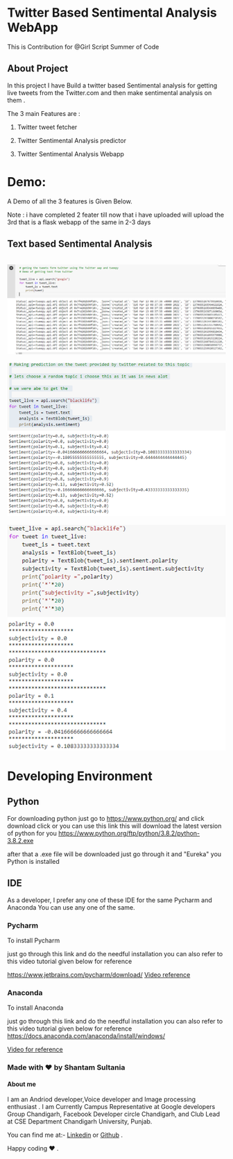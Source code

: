 # Twitter Based Sentimental Analysis WebApp

This is Contribution for @Girl Script Summer of Code

## About Project 

In this project I have Build a twitter based Sentimental analysis for getting live tweets from the Twitter.com and then make sentimental analysis on them .

The 3 main Features are :

1) Twitter tweet fetcher

2) Twitter Sentimental Analysis predictor 

3) Twitter Sentimental Analysis Webapp


# Demo:

A Demo of all the 3 features is Given Below.

Note : i have completed 2 feater till now that i have uploaded will upload the 3rd that is a flask webapp of the same in 2-3 days 

## Text based Sentimental Analysis


<br>
<img src="images//image1.png">
<br>

<br>
<img src="images//image2.png">
<br>

<br>
<img src="images//image3.png">
<br>



# Developing Environment 

## Python 

For downloading python just go to https://www.python.org/ and click download click or you can use this link this will download the latest version of python for you https://www.python.org/ftp/python/3.8.2/python-3.8.2.exe

after that a .exe file will be downloaded just go through it and "Eureka" you Python is installed


## IDE 

As a developer, I prefer any one of these IDE for the same Pycharm and Anaconda You can use any one of the same.

### Pycharm

To install Pycharm 

just go through this link and do the needful installation you can also refer to this video tutorial given below for reference 

https://www.jetbrains.com/pycharm/download/
[Video reference](https://www.youtube.com/watch?v=AUiM1UaRCPc) 

### Anaconda 

To install Anaconda

just go through this link and do the needful installation you can also refer to this video tutorial given below for reference 
https://docs.anaconda.com/anaconda/install/windows/

[Video for reference](https://www.youtube.com/watch?v=T3ff57rxTa8)



### Made with ❤️ by Shantam Sultania

#### About me

I am an Andriod developer,Voice developer  and Image processing enthusiast .
I am Currently Campus Representative at Google developers Group Chandigarh, Facebook Developer circle Chandigarh, and Club Lead at CSE Department Chandigarh University, Punjab.

You can find me at:-
[Linkedin](https://www.linkedin.com/in/shantam-sultania-737084175/) or [Github](https://github.com/shantamsultania) .

Happy coding ❤️ .


